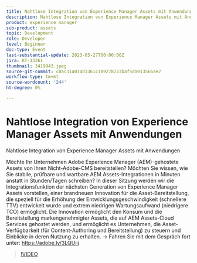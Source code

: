 ```yaml
---
title: Nahtlose Integration von Experience Manager Assets mit Anwendungen
description: Nahtlose Integration von Experience Manager Assets mit AnwendungenWill Ihr Unternehmen Adobe Experience Manager (AEM)-gehostete Assets von Ihren Nicht-Adobe-CMS bereitstellen? Möchten Sie wissen, wie Sie stabile, prüfbare und wartbare AEM Assets-Integrationen in Minuten anstatt in Stunden/Tagen schreiben? In dieser Sitzung werden wir die Integrationsfunktion der nächsten Generation von Experience Manager Assets vorstellen, einer brandneuen Innovation für die Asset-Bereitstellung, die speziell für die Erhöhung der Entwicklungsgeschwindigkeit (schnellere TTV) entwickelt wurde und extrem niedrigen Wartungsaufwand (niedrigere TCO) ermöglicht. Die Innovation ermöglicht den Konsum und die Bereitstellung markengenehmigter Assets, die auf AEM Assets-Cloud Services gehostet werden, und ermöglicht es Unternehmen, die Asset-Verfügbarkeit (für Content-Authoring und Bereitstellung) zu steuern und Einblicke in deren Nutzung zu erhalten.
product: experience manager
sub-product: assets
topic: Development
role: Developer
level: Beginner
doc-type: Event
last-substantial-update: 2023-05-27T00:00:00Z
jira: KT-13361
thumbnail: 3419943.jpeg
source-git-commit: c0ac31a014d3361c109278723baf5da013566ae2
workflow-type: tm+mt
source-wordcount: '244'
ht-degree: 0%

---
```



# Nahtlose Integration von Experience Manager Assets mit Anwendungen

Nahtlose Integration von Experience Manager Assets mit Anwendungen

Möchte Ihr Unternehmen Adobe Experience Manager (AEM)-gehostete Assets von Ihren Nicht-Adobe-CMS bereitstellen? Möchten Sie wissen, wie Sie stabile, prüfbare und wartbare AEM Assets-Integrationen in Minuten anstatt in Stunden/Tagen schreiben? In dieser Sitzung werden wir die Integrationsfunktion der nächsten Generation von Experience Manager Assets vorstellen, einer brandneuen Innovation für die Asset-Bereitstellung, die speziell für die Erhöhung der Entwicklungsgeschwindigkeit (schnellere TTV) entwickelt wurde und extrem niedrigen Wartungsaufwand (niedrigere TCO) ermöglicht. Die Innovation ermöglicht den Konsum und die Bereitstellung markengenehmigter Assets, die auf AEM Assets-Cloud Services gehostet werden, und ermöglicht es Unternehmen, die Asset-Verfügbarkeit (für Content-Authoring und Bereitstellung) zu steuern und Einblicke in deren Nutzung zu erhalten. → Fahren Sie mit dem Gespräch fort unter: https://adobe.ly/3LQUiij

>[!VIDEO](https://video.tv.adobe.com/v/3419943/?learn=on)
